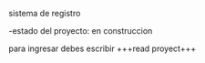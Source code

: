 <hi> sistema de registro</h1>

-estado del proyecto: en construccion

para ingresar debes escribir
+++read proyect+++
